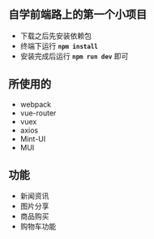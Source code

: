 ## 自学前端路上的第一个小项目

 - 下载之后先安装依赖包
 - 终端下运行 **`npm install`**
 - 安装完成后运行 **`npm run dev`** 即可
 ## 所使用的
 - webpack
 - vue-router
 - vuex
 - axios
 - Mint-UI
 - MUI

 ## 功能
 
 - 新闻资讯
 - 图片分享
 - 商品购买
 - 购物车功能
